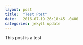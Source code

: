 ```yaml
---
layout: post
title:  "Test Post"
date:   2016-07-19 26:18:45 -0400
categories: jekyll update
---
```

This post is a test
